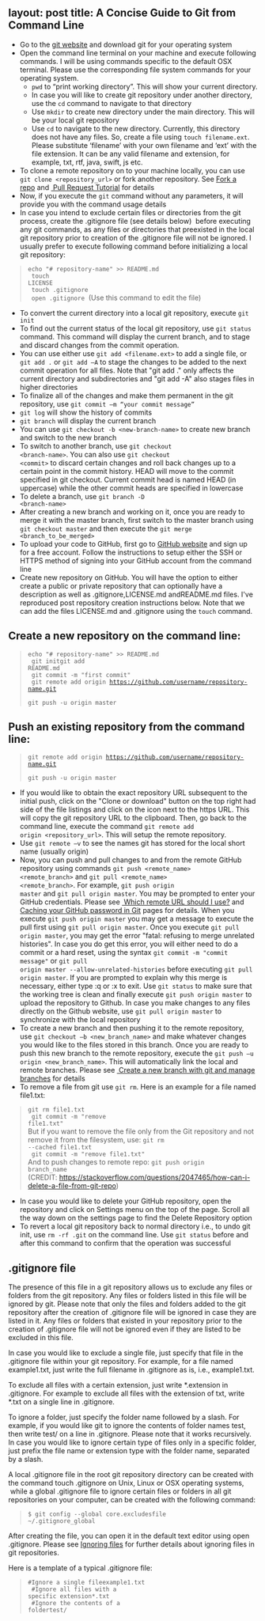 layout: post
title: A Concise Guide to Git from Command Line
---
* Go to the <a href="https://git-scm.com"> git website</a> and download git for your operating system
* Open the command line terminal on your machine and execute following commands. I will be using commands specific to the default OSX terminal. Please use the corresponding file system commands for your operating system.
    - <code>pwd</code> to “print working directory”. This will show your current directory.
    - In case you will like to create git repository under another directory, use the <code>cd</code> command to navigate to that directory
    - Use <code>mkdir</code> to create new directory under the main directory. This will be your local git repository
    - Use <code>cd</code> to navigate to the new directory. Currently, this directory does not have any files. So, create a file using <code>touch filename.ext</code>. Please substitute ‘filename’ with your own filename and ‘ext’ with the file extension. It can be any valid filename and extension, for example, txt, rtf, java, swift, js etc.
* To clone a remote repository on to your machine locally, you can use <code>git clone &lt;repository_url&gt;</code> or fork another repository. See <a href="https://help.github.com/articles/fork-a-repo/"> Fork a repo</a> and <a href="https://yangsu.github.io/pull-request-tutorial/"> Pull Request Tutorial</a> for details
* Now, if you execute the <code>git</code> command without any parameters, it will provide you with the command usage details
* In case you intend to exclude certain files or directories from the git process, create the .gitignore file (see details below)  before executing any git commands, as any files or directories that preexisted in the local git repository prior to creation of the .gitignore file will not be ignored. I usually prefer to execute following command before initializing a local git repository:
> <code>echo "# repository-name" >> README.md<br>
> touch LICENSE<br>
> touch .gitignore<br>
> open .gitignore</code>  (Use this command to edit the file)<br>

* To convert the current directory into a local git repository, execute <code>git init</code>
* To find out the current status of the local git repository, use <code>git status</code> command. This command will display the current branch, and to stage and discard changes from the commit operation.
* You can use either use <code>git add &lt;filename.ext&gt;</code> to add a single file, or <code>git add .</code> or <code>git add –A</code> to stage the changes to be added to the next commit operation for all files. Note that "git add ." only affects the current directory and subdirectories and "git add -A" also stages files in higher directories
* To finalize all of the changes and make them permanent in the git repository, use <code>git commit –m “your commit message”</code>
* <code>git log</code> will show the history of commits
* <code>git branch</code> will display the current branch
* You can use <code>git checkout -b &lt;new-branch-name&gt;</code> to create new branch and switch to the new branch
* To switch to another branch, use <code>git checkout &lt;branch-name&gt;</code>. You can also use <code>git checkout &lt;commit&gt;</code> to discard certain changes and roll back changes up to a certain point in the commit history. HEAD will move to the commit specified in git checkout. Current commit head is named HEAD (in uppercase) while the other commit heads are specified in lowercase
* To delete a branch, use <code>git branch -D &lt;branch-name&gt;</code>
* After creating a new branch and working on it, once you are ready to merge it with the master branch, first switch to the master branch using <code>git checkout master</code> and then execute the <code>git merge &lt;branch_to_be_merged&gt;</code>
* To upload your code to GitHub, first go to <a href="https://github.com"> GitHub website</a> and sign up for a free account. Follow the instructions to setup either the SSH or HTTPS method of signing into your GitHub account from the command line
* Create new repository on GitHub. You will have the option to either create a public or private repository that can optionally have a description as well as .gitignore,LICENSE.md andREADME.md files. I've reproduced post repository creation instructions below. Note that we can add the files LICENSE.md and .gitignore using the <code>touch</code> command.

## Create a new repository on the command line:
> <code>echo "# repository-name" >> README.md<br>
> git initgit add README.md<br>
> git commit -m "first commit"<br>
> git remote add origin https://github.com/username/repository-name.git<br>
> git push -u origin master</code><br>

## Push an existing repository from the command line:
> <code>git remote add origin https://github.com/username/repository-name.git<br>
> git push -u origin master</code><br>

* If you would like to obtain the exact repository URL subsequent to the initial push, click on the "Clone or download" button on the top right had side of the file listings and click on the icon next to the https URL. This will copy the git repository URL to the clipboard. Then, go back to the command line, execute the command <code>git remote add origin &lt;repository_url&gt;</code>. This will setup the remote repository.
* Use <code>git remote –v</code> to see the names git has stored for the local short name (usually origin)
* Now, you can push and pull changes to and from the remote GitHub repository using commands <code>git push &lt;remote_name&gt; &lt;remote_branch&gt;</code> and <code>git pull &lt;remote_name&gt; &lt;remote_branch&gt;</code>. For example, <code>git push origin master</code> and <code>git pull origin master</code>. You may be prompted to enter your GitHub credentials. Please see <a href="https://help.github.com/articles/which-remote-url-should-i-use/#cloning-with-https-urls-recommended"> Which remote URL should I use?</a> and <a href="https://help.github.com/articles/caching-your-github-password-in-git/"> Caching your GitHub password in Git</a> pages for details. When you execute <code>git push origin master</code> you may get a message to execute the pull first using <code>git pull origin master</code>. Once you execute <code>git pull origin master</code>, you may get the error "fatal: refusing to merge unrelated histories". In case you do get this error, you will either need to do a commit or a hard reset, using the syntax <code>git commit -m "commit message"</code> or <code>git pull origin master --allow-unrelated-histories</code> before executing <code>git pull origin master</code>. If you are prompted to explain why this merge is necessary, either type :q or :x to exit. Use <code>git status</code> to make sure that the working tree is clean and finally execute <code>git push origin master</code> to upload the repository to Github. In case you make changes to any files directly on the Github website, use <code>git pull origin master</code> to synchronize with the local repository
* To create a new branch and then pushing it to the remote repository, use <code>git checkout –b &lt;new_branch_name&gt;</code> and make whatever changes you would like to the files stored in this branch. Once you are ready to push this new branch to the remote repository, execute the <code>git push –u origin &lt;new_branch_name&gt;</code>. This will automatically link the local and remote branches. Please see <a href="https://github.com/Kunena/Kunena-Forum/wiki/Create-a-new-branch-with-git-and-manage-branches"> Create a new branch with git and manage branches</a> for details
* To remove a file from git use <code>git rm</code>. Here is an example for a file named file1.txt:
> <code>git rm file1.txt<br>
> git commit -m "remove file1.txt"</code><br>
But if you want to remove the file only from the Git repository and not remove it from the filesystem, use:
> <code>git rm --cached file1.txt<br>
> git commit -m "remove file1.txt"</code><br>
And to push changes to remote repo:
> <code>git push origin branch_name</code><br>
(CREDIT: <a href="https://stackoverflow.com/questions/2047465/how-can-i-delete-a-file-from-git-repo">https://stackoverflow.com/questions/2047465/how-can-i-delete-a-file-from-git-repo</a>)
* In case you would like to delete your GitHub repository, open the repository and click on Settings menu on the top of the page. Scroll all the way down on the settings page to find the Delete Repository option
* To revert a local git repository back to normal directory i.e., to undo git init, use <code>rm -rf .git</code> on the command line. Use <code>git status</code> before and after this command to confirm that the operation was successful

## .gitignore file

The presence of this file in a git repository allows us to exclude any files or folders from the git repository. Any files or folders listed in this file will be ignored by git. Please note that only the files and folders added to the git repository after the creation of .gitignore file will be ignored in case they are listed in it. Any files or folders that existed in your repository prior to the creation of .gitignore file will not be ignored even if they are listed to be excluded in this file.

In case you would like to exclude a single file, just specify that file in the .gitignore file within your git repository. For example, for a file named example1.txt, just write the full filename in .gitignore as is, i.e., example1.txt.

To exclude all files with a certain extension, just write *.extension in .gitignore. For example to exclude all files with the extension of txt, write *.txt on a single line in .gitignore.

To ignore a folder, just specify the folder name followed by a slash. For example, if you would like git to ignore the contents of folder names test, then write test/ on a line in .gitignore. Please note that it works recursively. In case you would like to ignore certain type of files only in a specific folder, just prefix the file name or extension type with the folder name, separated by a slash.

A local .gitignore file in the root git repository directory can be created with the command touch .gitignore on Unix, Linux or OSX operating systems,  while a global .gitignore file to ignore certain files or folders in all git repositories on your computer, can be created with the following command:
> <code>$ git config --global core.excludesfile ~/.gitignore_global</code><br>

After creating the file, you can open it in the default text editor using open .gitignore.
Please see <a href="https://help.github.com/articles/ignoring-files/"> Ignoring files</a> for further details about ignoring files in git repositories.

Here is a template of a typical .gitignore file:
> <code>#Ignore a single fileexample1.txt<br>
> #Ignore all files with a specific extension*.txt<br>
> #Ignore the contents of a foldertest/</code><br>
